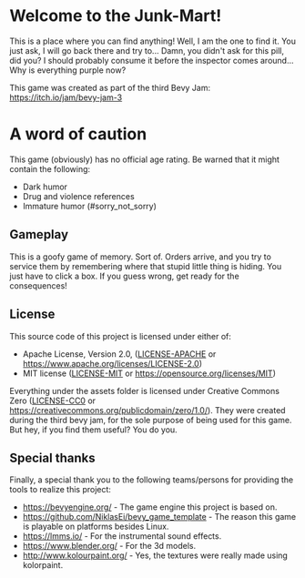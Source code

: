 # Welcome to the Junk-Mart!

This is a place where you can find anything! Well, I am the one to find it. You just ask, I will go back there and try to... Damn, you didn't ask for this pill, did you? I should probably consume it before the inspector comes around... Why is everything purple now?

This game was created as part of the third Bevy Jam: https://itch.io/jam/bevy-jam-3

# A word of caution

This game (obviously) has no official age rating. Be warned that it might contain the following:

- Dark humor
- Drug and violence references
- Immature humor (#sorry_not_sorry)

## Gameplay

This is a goofy game of memory. Sort of. Orders arrive, and you try to service them by remembering where that stupid little thing is hiding. You just have to click a box. If you guess wrong, get ready for the consequences!

## License

This source code of this project is licensed under either of:

 * Apache License, Version 2.0, ([LICENSE-APACHE](LICENSE-APACHE) or
   https://www.apache.org/licenses/LICENSE-2.0)
 * MIT license ([LICENSE-MIT](LICENSE-MIT) or
   https://opensource.org/licenses/MIT)

Everything under the assets folder is licensed under Creative Commons Zero ([LICENSE-CC0](LICENSE-CC0) or https://creativecommons.org/publicdomain/zero/1.0/). They were created during the third bevy jam, for the sole purpose of being used for this game. But hey, if you find them useful? You do you.

## Special thanks

Finally, a special thank you to the following teams/persons for providing the tools to realize this project:

* https://bevyengine.org/ - The game engine this project is based on.
* https://github.com/NiklasEi/bevy_game_template - The reason this game is playable on platforms besides Linux.
* https://lmms.io/ - For the instrumental sound effects.
* https://www.blender.org/ - For the 3d models.
* http://www.kolourpaint.org/ - Yes, the textures were really made using kolorpaint.
